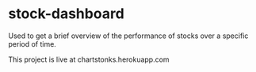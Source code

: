 # stock-dashboard
Used to get a brief overview of the performance of stocks over a specific period of time.

This project is live at chartstonks.herokuapp.com
